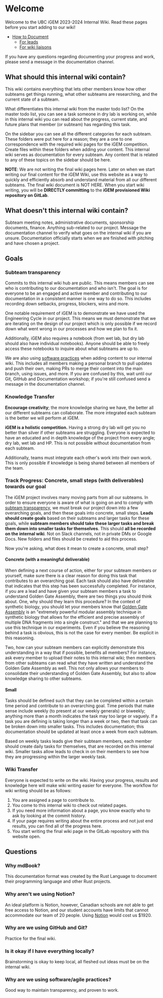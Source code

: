 # Welcome

Welcome to the UBC iGEM 2023-2024 Internal Wiki. Read these pages before you start adding to our wiki!

- [How to Document](./documentation/index.md)
  - [For leads](./documentation/lead.md)
  - [For wiki liaisons](./documentation/liaison.md)

If you have any questions regarding documenting your progress and work, please send a message in the documentation channel.

## What should this internal wiki contain?

This wiki contains everything that lets other members know how other subteams get things running, what other subteams are researching, and the current state of a subteam.

What differentiates this internal wiki from the master todo list? On the master todo list, you can see a task someone in dry lab is working on, while in this internal wiki you can read about the progress, current state, and future plans that member (or subteam) has regarding this task.

On the sidebar you can see all the different categories for each subteam. These folders were put here for a reason; they are a one to one correspondence with the required wiki pages for the iGEM competition. Create files within these folders when adding your content. This internal wiki serves as documentation for every subteam. Any content that is related to any of these topics on the sidebar should be here.

**NOTE**: We are not writing the final wiki pages here. Later on when we start writing our final content for the iGEM Wiki, use this website as a way to quickly and efficiently absorb and understand material from all our different subteams. The final wiki document is NOT HERE. When you start wiki writing, you will be **DIRECTLY committing** to the **iGEM provisioned Wiki repository on GitLab**.

## What doesn't this internal wiki contain?

Subteam meeting notes, administrative documents, sponsorship documents, finance. Anything sub-related to our project. Message the documentation channel to verify what goes on the internal wiki if you are unsure. Documentation officially starts when we are finished with pitching and have chosen a project.

## Goals

### Subteam transparency

Commits to this internal wiki hub are public. This means members can see who is contributing to our documentation and who isn't. The goal is for everyone to be an engaged and active member and contributing to our documentation in a consistent manner is one way to do so. This includes recording down setbacks, progress, blockers, wins and more.

One notable requirement of iGEM is to demonstrate we have used the Engineering Cycle in our project. This means we must demonstrate that we are iterating on the design of our project which is only possible if we record down what went wrong in our processes and how we plan to fix it.

Additionally, iGEM also requires a notebook (from wet lab, but dry lab should also have individual notebooks). Anyone should be able to freely access these notebooks to inquire about what subteams are up to.

We are also using [software practices](#why-are-we-using-software-practices) when adding content to our internal wiki. This includes all members making a personal branch to pull updates and push their own, making PRs to merge their content into the main branch, using issues, and more. If you are confused by this, wait until our Git, GitHub and Documentation workshop; if you're still confused send a message in the documentation channel.

### Knowledge Transfer

**Encourage creativity**; the more knowledge sharing we have, the better all our different subteams can collaborate. The more integrated each subteam is the better we will perform at iGEM.

**iGEM is a holistic competition.** Having a strong dry lab will get you no better than silver if other subteams are struggling. Everyone is expected to have an educated and in depth knowledge of the project from every angle; dry lab, wet lab and HP. This is not possible without documentation from each subteam.

Additionally, teams must integrate each other's work into their own work. This is only possible if knowledge is being shared between all members of the team.

### Track Progress: Concrete, small steps (with deliverables) towards our goal

The iGEM project involves many moving parts from all our subteams. In order to ensure everyone is aware of what is going on and to comply with [subteam transparency](#subteam-transparency), we must break our project down into a few overarching goals, and then these goals into concrete, small steps. **Leads should create goals** based on their subteams and larger tasks for these goals, while **subteam members should take these larger tasks and break them down into smaller tasks for themselves**. This should **all be recorded on the internal wiki**. Not on Slack channels, not in private DMs or Google Docs. New folders and files should be created to aid this process.

Now you're asking, what does it mean to create a concrete, small step?

#### Concrete (with a meaningful deliverable)

When defining a next course of action, either for your subteam members or yourself, make sure there is a clear reason for doing this task that contributes to an overarching goal. Each task should also have deliverable that indicates that this step has been successfully completed. For instance, if you are a lead and have given your subteam members a task to understand Golden Gate Assembly, there are two things you should think about. One, why should they learn this procedure? In the context of synthetic biology, you should let your members know that [Golden Gate Assembly](https://technology.igem.org/assembly/golden-gate) is an "extremely powerful modular assembly technique in synthetic biology that allows for the efficient and precise assembly of multiple DNA fragments into a single construct." and that we are planning to use this technique in our experiments. Even if you believe the reasoning behind a task is obvious, this is not the case for every member. Be explicit in this reasoning.

Two, how can your subteam members can explicitly demonstrate this understanding in a way that if possible, benefits all members? For instance, ask every member to upload their notes to this internal wiki; then members from other subteams can read what they have written and understand the Golden Gate Assembly as well. This not only allows your members to consolidate their understanding of Golden Gate Assembly, but also to allow knowledge sharing to other subteams.

#### Small

Tasks should be defined such that they can be completed within a certain time period and contribute to an overarching goal. Time periods that make sense include weekly (to present at our weekly generals) or biweekly; anything more than a month indicates the task may too large or vaguely. If a task you are defining is taking longer than a week or two, then that task can be broken down into smaller tasks. This includes documentation; this documentation should be updated at least once a week from each subteam.

Based on weekly tasks leads give their subteam members, each member should create daily tasks for themselves, that are recorded on this internal wiki. Smaller tasks allow leads to check in on their members to see how they are progressing within the larger weekly task.

### Wiki Transfer

Everyone is expected to write on the wiki. Having your progress, results and knowledge here will make wiki writing easier for everyone. The workflow for wiki writing should be as follows:

1. You are assigned a page to contribute to.
2. You come to this internal wiki to check out related pages.
3. If you need more information about a page, you know exactly who to ask by looking at the commit history.
4. If your page requires writing about the entire process and not just end results, you can find all of the progress here.
5. You start writing the final wiki page in the GitLab repository with this website open.

## Questions

### Why mdBook?

This documentation format was created by the Rust Language to document their programming language and other Rust projects.

### Why aren't we using Notion?

An ideal platform is Notion, however, Canadian schools are not able to get free access to Notion, and our student accounts have limits that cannot accommodate our team of 20 people. Using [Notion](https://www.notion.so/pricing) would cost us $1920.

### Why are we using GitHub and Git?
Practice for the final wiki.

### Is it okay if I have everything locally?
Brainstorming is okay to keep local, all fleshed out ideas must be on the internal wiki.

### Why are we using software/agile practices?
Good way to maintain transparency, and proven to work.
